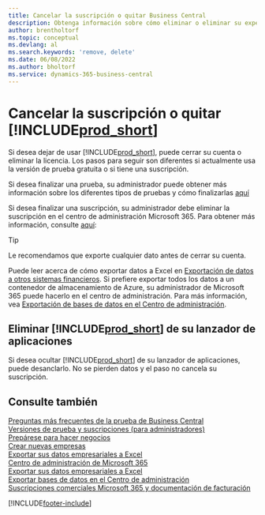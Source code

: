 ```yaml
---
title: Cancelar la suscripción o quitar Business Central
description: Obtenga información sobre cómo eliminar o eliminar su experiencia de Business Central si tiene una suscripción de prueba o si tiene una suscripción paga.
author: brentholtorf
ms.topic: conceptual
ms.devlang: al
ms.search.keywords: 'remove, delete'
ms.date: 06/08/2022
ms.author: bholtorf
ms.service: dynamics-365-business-central
---
```

# Cancelar la suscripción o quitar [!INCLUDE[prod_short](includes/prod_short.md)]

Si desea dejar de usar [!INCLUDE[prod_short](includes/prod_short.md)], puede cerrar su cuenta o eliminar la licencia. Los pasos para seguir son diferentes si actualmente usa la versión de prueba gratuita o si tiene una suscripción.  

Si desea finalizar una prueba, su administrador puede obtener más información sobre los diferentes tipos de pruebas y cómo finalizarlas [aquí](/dynamics365/business-central/dev-itpro/administration/trials-subscriptions)  

Si desea finalizar una suscripción, su administrador debe eliminar la suscripción en el centro de administración Microsoft 365. Para obtener más información, consulte [aquí](/dynamics365/business-central/dev-itpro/administration/trials-subscriptions?#removing-a-subscription):  

> [!TIP]
> Le recomendamos que exporte cualquier dato antes de cerrar su cuenta.

Puede leer acerca de cómo exportar datos a Excel en [Exportación de datos a otros sistemas financieros](about-export-data.md#exporting-data-to-other-finance-systems). Si prefiere exportar todos los datos a un contenedor de almacenamiento de Azure, su administrador de Microsoft 365 puede hacerlo en el centro de administración. Para más información, vea [Exportación de bases de datos en el Centro de administración](/dynamics365/business-central/dev-itpro/administration/tenant-admin-center-database-export).  

## Eliminar [!INCLUDE[prod_short](includes/prod_short.md)] de su lanzador de aplicaciones

Si desea ocultar [!INCLUDE[prod_short](includes/prod_short.md)] de su lanzador de aplicaciones, puede desanclarlo. No se pierden datos y el paso no cancela su suscripción.  

## Consulte también

[Preguntas más frecuentes de la prueba de Business Central](trial-faq.md)  
[Versiones de prueba y suscripciones (para administradores)](/dynamics365/business-central/dev-itpro/administration/trials-subscriptions)  
[Prepárese para hacer negocios](ui-get-ready-business.md)  
[Crear nuevas empresas](about-new-company.md)  
[Exportar sus datos empresariales a Excel](about-export-data.md)  
[Centro de administración de Microsoft 365](https://admin.microsoft.com/)  
[Exportar sus datos empresariales a Excel](about-export-data.md)  
[Exportar bases de datos en el Centro de administración](/dynamics365/business-central/dev-itpro/administration/tenant-admin-center-database-export)  
[Suscripciones comerciales Microsoft 365 y documentación de facturación](/microsoft-365/commerce/)  

[!INCLUDE[footer-include](includes/footer-banner.md)]
